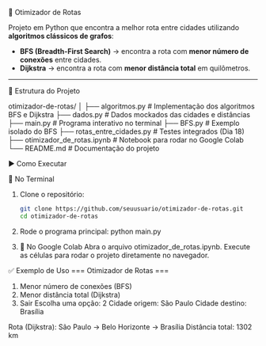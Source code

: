 🚀 Otimizador de Rotas

Projeto em Python que encontra a melhor rota entre cidades utilizando **algoritmos clássicos de grafos**:

- **BFS (Breadth-First Search)** → encontra a rota com **menor número de conexões** entre cidades.
- **Dijkstra** → encontra a rota com **menor distância total** em quilômetros.

---

📂 Estrutura do Projeto

otimizador-de-rotas/
│
├── algoritmos.py # Implementação dos algoritmos BFS e Dijkstra
├── dados.py # Dados mockados das cidades e distâncias
├── main.py # Programa interativo no terminal
├── BFS.py # Exemplo isolado do BFS
├── rotas_entre_cidades.py # Testes integrados (Dia 18)
├── otimizador_de_rotas.ipynb # Notebook para rodar no Google Colab
└── README.md # Documentação do projeto

▶️ Como Executar

🔹 No Terminal
1. Clone o repositório:
   ```bash
   git clone https://github.com/seuusuario/otimizador-de-rotas.git
   cd otimizador-de-rotas

2. Rode o programa principal:
   python main.py

3. 🔹 No Google Colab
Abra o arquivo otimizador_de_rotas.ipynb.
Execute as células para rodar o projeto diretamente no navegador.

✅ Exemplo de Uso
=== Otimizador de Rotas ===
1. Menor número de conexões (BFS)
2. Menor distância total (Dijkstra)
3. Sair
Escolha uma opção: 2
Cidade origem: São Paulo
Cidade destino: Brasília

Rota (Dijkstra): São Paulo -> Belo Horizonte -> Brasília
Distância total: 1302 km
